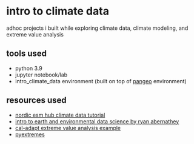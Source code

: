 # intro to climate data
adhoc projects i built while exploring climate data, climate modeling, and extreme value analysis

## tools used
- python 3.9
- jupyter notebook/lab
- intro_climate_data environment (built on top of [pangeo](https://pangeo.io/) environment) 

## resources used
- [nordic esm hub climate data tutorial](https://nordicesmhub.github.io/climate-data-tutorial/01-introduction/index.html)
- [intro to earth and environmental data science by ryan abernathey](https://earth-env-data-science.github.io/intro.html)
- [cal-adapt extreme value analysis example](https://github.com/berkeley-gif/caladapt-docs/blob/master/cookbook/precip_extreme_value_analysis-POT.ipynb)
- [pyextremes](https://georgebv.github.io/pyextremes/)
